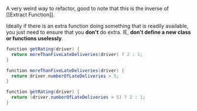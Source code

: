 
A very weird way to refactor, good to note that this is the inverse of [[Extract Function]].

Ideally if there is an extra function doing something that is readily available, you just need to ensure that you **don't** do extra. IE, **don't define a new class or functions uselessly**.

```java
function getRating(driver) {
  return moreThanFiveLateDeliveries(driver) ? 2 : 1;
}

function moreThanFiveLateDeliveries(driver) {
  return driver.numberOfLateDeliveries > 5;
}
```

```java
function getRating(driver) {
  return (driver.numberOfLateDeliveries > 5) ? 2 : 1;
}
```
